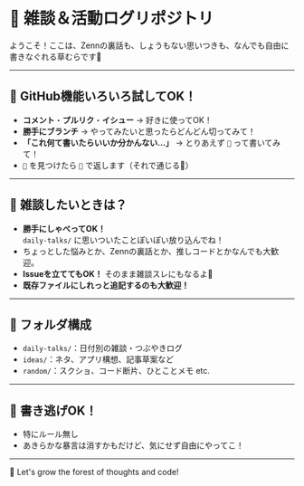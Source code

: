 # 🌱 雑談＆活動ログリポジトリ

ようこそ！ここは、Zennの裏話も、しょうもない思いつきも、なんでも自由に書きなぐれる草むらです🌿

---

## 🌼 GitHub機能いろいろ試してOK！

- **コメント**・**プルリク**・**イシュー** → 好きに使ってOK！
- **勝手にブランチ** → やってみたいと思ったらどんどん切ってみて！
- **「これ何て書いたらいいか分かんない…」** → とりあえず `🌱` って書いてみて！
- `🌱` を見つけたら `🌱` で返します（それで通じる🫶）

---

## 💬 雑談したいときは？

- **勝手にしゃべってOK！**  
  `daily-talks/` に思いついたことぽいぽい放り込んでね！
- ちょっとした悩みとか、Zennの裏話とか、推しコードとかなんでも大歓迎。
- **Issueを立ててもOK！** そのまま雑談スレにもなるよ🧃
- **既存ファイルにしれっと追記するのも大歓迎！** 
---

## 📂 フォルダ構成

- `daily-talks/`：日付別の雑談・つぶやきログ
- `ideas/`：ネタ、アプリ構想、記事草案など
- `random/`：スクショ、コード断片、ひとことメモ etc.

---

## 📌 書き逃げOK！

- 特にルール無し
- あきらかな暴言は消すかもだけど、気にせず自由にやってこ！

---

🌱 Let's grow the forest of thoughts and code!
